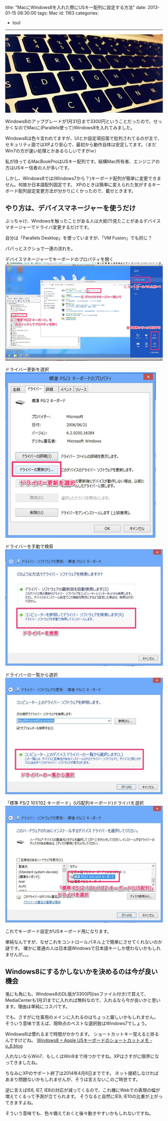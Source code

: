 title: "MacにWindows8を入れた際にUSキー配列に設定する方法"
date: 2013-01-15 08:30:00
tags: Mac
id: 1163
categories:
  - tool
---
![](/tool/win8-us-mac/mackey.jpg)

Windows8のアップグレードが1月31日まで3300円ということだったので、せっかくなのでMacに(Parallels使って)Windows8を入れてみました。

Windows8は色々言われてますが、UIとか設定項目面で批判されてるのが主で、セキュリティ面ではXPより安心で、最初から動作自体は安定してます。（まだWin7の方が速い処理とかあるらしいですがｗ）

私が持ってるMacBookProはUSキー配列です。結構Mac所有者、エンジニアの方はUSキー信者の人が多いです。

しかし、Windows8では(Windows7から？)キーボード配列が簡単に変更できません。何故か日本語配列固定です。
XPのときは簡単に変えられた気がするキーボード配列設定変更方法が分かりにくかったので、載せときます。<!--more-->

## やり方は、デバイスマネージャーを使うだけ

ぶっちゃけ、Windowsを触ったことがある人は大抵(?)見たことがあるデバイスマネージャーでドライバ変更するだけです。

自分は「Parallels Desktop」を使っていますが、「VM Fusion」でも同じ？

パパっとスクショで一連の流れを。

デバイスマネージャーでキーボードのプロパティを開く
![デバイスマネージャーでキーボードのプロパティを開く](/tool/win8-us-mac/win8_us_01.jpg)

ドライバー更新を選択
![ドライバー更新を選択](/tool/win8-us-mac/win8_us_02.jpg "ドライバー更新を選択")

ドライバーを手動で検索
![ドライバーを手動で検索](/tool/win8-us-mac/win8_us_03.jpg "ドライバーを手動で検索")

ドライバーの一覧から選択
![ドライバーの一覧から選択](/tool/win8-us-mac/win8_us_04.jpg "ドライバーの一覧から選択")

「標準 PS/2 101/102 キーボード」(US配列キーボード)ドライバを選択
![Win8 us 05](/tool/win8-us-mac/win8_us_05.jpg "win8_us_05.jpg")

これでキーボード設定がUSキーボード用になります。

単純なんですが、なぜこれをコントロールパネル上で簡単にさせてくれないのか謎です。
確かに普通の人は日本語Windowsで日本語キーしか使わないかもしれませんが。。。

## Windows8にするかしないかを決めるのは今が良い機会

兎にも角にも、Windows8のDL版が3300円(isoファイル付き)で買えて、MediaCenterも1月31までに入れれば無料なので、入れるなら今が良いかと思います。理由は単純にコスパです。

でも、さすがに仕事用のメインに入れるのはちょっと厳しいかもしれません。
そういう意味で言えば、現時点のベストな選択肢はWindows7でしょう。

Windows8は慣れるまで時間がかかります。
ショートカットキー覚えると捗るんですけどね。
[Windows8 + Apple USキーボードのショートカットメモ - o_6.blog](http://sixdot.hatenablog.com/entry/2012/11/10/104417)

入れないならWin7、もしくはWin9まで待つかですね。XPはさすがに限界になってきましたね。

ちなみにXPのサポート終了は2014年4月8日までです。
ネット接続しなければあまり問題ないかもしれませんが、そうは言えないこのご時世です。

逆に言えばIE6, IE7, IE8の対応が減ってくるので、これ機にWebでの表現の幅が増えてくるって予測が立てられます。
そうなると自然にIE9, IE10の比重が上がってきますよね。

そういう意味でも、色々備えておくと後々動きやすいかもしれないですね。